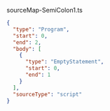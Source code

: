 sourceMap-SemiColon1.ts
```json
{
  "type": "Program",
  "start": 0,
  "end": 2,
  "body": [
    {
      "type": "EmptyStatement",
      "start": 0,
      "end": 1
    }
  ],
  "sourceType": "script"
}
```

